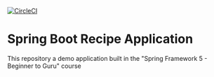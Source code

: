 [![CircleCI](https://circleci.com/gh/LeMikaelF/spring5-recipe-app/tree/circleci-project-setup.svg?style=svg)](https://circleci.com/gh/LeMikaelF/spring5-recipe-app/tree/circleci-project-setup)

# Spring Boot Recipe Application

This repository a demo application built in the "Spring Framework 5 - Beginner to Guru" course
